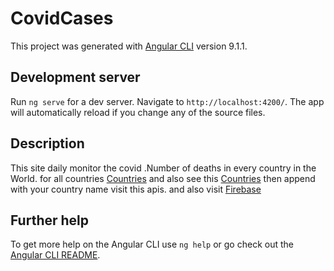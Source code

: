 # CovidCases

This project was generated with [Angular CLI](https://github.com/angular/angular-cli) version 9.1.1.

## Development server

Run `ng serve` for a dev server. Navigate to `http://localhost:4200/`. The app will automatically reload if you change any of the source files.

## Description

This site daily monitor the covid .Number of deaths in every country in the World.
for all countries [Countries](https://corona.lmao.ninja/v2/countries) and also see this [Countries](https://disease.sh/v3/covid-19/countries/) then append with your country name visit this apis. and also visit [Firebase](https://firebase.google.com/)

## Further help

To get more help on the Angular CLI use `ng help` or go check out the [Angular CLI README](https://github.com/angular/angular-cli/blob/master/README.md).


